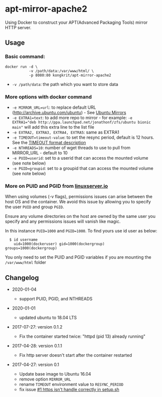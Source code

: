 # apt-mirror-apache2

Using Docker to construct your APT(Advanced Packaging Tools) mirror HTTP server.

## Usage
### Basic command:

```
docker run -d \
           -v /path/data:/var/www/html/ \
           -p 8080:80 kongkrit/apt-mirror-apache2
```

* `-v /path/data`: the path which you want to store data

### More options with docker command

* `-e MIRROR_URL=url`: to replace default URL (http://archive.ubuntu.com/ubuntu) - See [Ubuntu Mirrors](https://launchpad.net/ubuntu/+archivemirrors)
* `-e EXTRA1=text`: to add more repo to mirror - for example:
  ```-e EXTRA1="deb http://ppa.launchpad.net/jonathonf/zfs/ubuntu bionic main"``` will add this extra line to the list file
* `-e EXTRA2, EXTRA3, EXTRA4, EXTRA5`: same as EXTRA1
* `-e TIMEOUT=timeout-value`: to set the resync period, default is 12 hours. See the [TIMEOUT format description](http://www.cyberciti.biz/faq/linux-unix-sleep-bash-scripting/)
* `-e NTHREADS=10`: number of wget threads to use to pull from MIRROR_URL - default to 10
* `-e PUID=userid`: set to a userid that can access the mounted volume (see note below)
* `-e PGID=groupid`: set to a groupid that can access the mounted volume (see note below)

### More on PUID and PGID from [linuxserver.io](https://hub.docker.com/r/linuxserver/duckdns)

When using volumes (-v flags), permissions issues can arise between the host OS and the container. We avoid this issue by allowing you to specify the user `PUID` and group `PGID`.

Ensure any volume directories on the host are owned by the same user you specify and any permissions issues will vanish like magic.

In this instance `PUID=1000` and `PGID=1000`. To find yours use id user as below:
```
  $ id username
    uid=1000(dockeruser) gid=1000(dockergroup) groups=1000(dockergroup)
```
You only need to set the PUID and PGID variables if you are mounting the `/var/www/html` folder

## Changelog
* 2020-01-04
  * support PUID, PGID, and NTHREADS

* 2020-01-01
  * updated ubuntu to 18.04 LTS

* 2017-07-27: version 0.1.2
  * Fix the container started twice: "httpd (pid 13) already running"

* 2017-04-28: version 0.1.1
  * Fix http server doesn't start after the container restarted

* 2017-04-27: version 0.1
  * Update base image to Ubuntu 16.04
  * remove option `MIRROR_URL`
  * rename `TIMEOUT` environment value to `RESYNC_PERIOD`
  * fix issue [#1 https isn't handle correctly in setup.sh](https://github.com/seterrychen/apt-mirror-http-server/issues/1)
